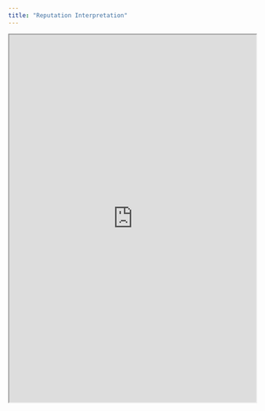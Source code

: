 ```yaml
---
title: "Reputation Interpretation"
---
```




<iframe height="750" width="100%" src="https://ewelton.github.io/ktest/wiki.html#Reputation%20Interpretation"></iframe>
